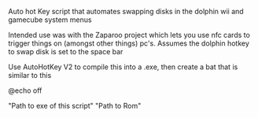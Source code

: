 Auto hot Key script that automates swapping disks in the dolphin wii and gamecube system menus

Intended use was with the Zaparoo project which lets you use nfc cards to trigger things on (amongst other things) pc's.
Assumes the dolphin hotkey to swap disk is set to the space bar

Use AutoHotKey V2 to compile this into a .exe, then create a bat that is similar to this

@echo off

"Path to exe of this script" "Path to Rom"
